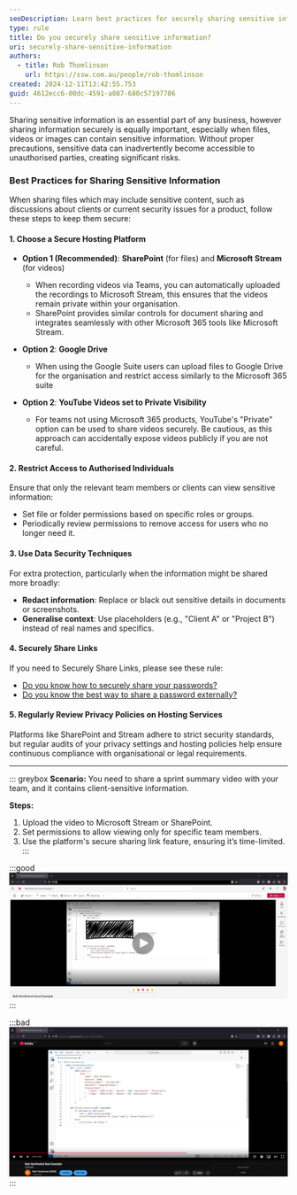 ```yaml
---
seoDescription: Learn best practices for securely sharing sensitive information, including hosting recommendations.
type: rule
title: Do you securely share sensitive information?
uri: securely-share-sensitive-information
authors:
  - title: Rob Thomlinson
    url: https://ssw.com.au/people/rob-thomlinson
created: 2024-12-11T13:42:55.753
guid: 4612ecc6-00dc-4591-a087-680c57197706
---
```


Sharing sensitive information is an essential part of any business, however sharing information securely is equally important, especially when files, videos or images can contain sensitive information. Without proper precautions, sensitive data can inadvertently become accessible to unauthorised parties, creating significant risks.

<!--endintro-->

### Best Practices for Sharing Sensitive Information

When sharing files which may include sensitive content, such as discussions about clients or current security issues for a product, follow these steps to keep them secure:

#### 1. Choose a Secure Hosting Platform

- **Option 1 (Recommended)**: **SharePoint** (for files) and **Microsoft Stream** (for videos)
  - When recording videos via Teams, you can automatically uploaded the recordings to Microsoft Stream, this ensures that the videos remain private within your organisation.
  - SharePoint provides similar controls for document sharing and integrates seamlessly with other Microsoft 365 tools like Microsoft Stream.

- **Option 2**: **Google Drive**
  - When using the Google Suite users can upload files to Google Drive for the organisation and restrict access similarly to the Microsoft 365 suite

- **Option 2**: **YouTube Videos set to Private Visibility**
  - For teams not using Microsoft 365 products, YouTube's "Private" option can be used to share videos securely. Be cautious, as this approach can accidentally expose videos publicly if you are not careful.

#### 2. Restrict Access to Authorised Individuals

Ensure that only the relevant team members or clients can view sensitive information:
- Set file or folder permissions based on specific roles or groups.
- Periodically review permissions to remove access for users who no longer need it.

#### 3. Use Data Security Techniques

For extra protection, particularly when the information might be shared more broadly:
- **Redact information**: Replace or black out sensitive details in documents or screenshots.
- **Generalise context**: Use placeholders (e.g., "Client A" or "Project B") instead of real names and specifics.

#### 4. Securely Share Links

If you need to Securely Share Links, please see these rule:
- [Do you know how to securely share your passwords?](https://www.ssw.com.au/rules/secure-password-share)
- [Do you know the best way to share a password externally?](https://www.ssw.com.au/rules/password-sharing-practices)

#### 5. Regularly Review Privacy Policies on Hosting Services

Platforms like SharePoint and Stream adhere to strict security standards, but regular audits of your privacy settings and hosting policies help ensure continuous compliance with organisational or legal requirements.

---

::: greybox
**Scenario:**
You need to share a sprint summary video with your team, and it contains client-sensitive information.

**Steps:**
1. Upload the video to Microsoft Stream or SharePoint.
2. Set permissions to allow viewing only for specific team members.
3. Use the platform's secure sharing link feature, ensuring it’s time-limited.
:::

:::good
![Figure: Good example - Sensitive sprint summary uploaded to Microsoft Stream with confidential information redacted.](SecureSprintReviews.png)
:::

:::bad
![Figure: Bad Example - Sensitive sprint summary uploaded as a private YouTube video, however confidential information is exposed.](SecureSprintReviewsBad.png)
:::
